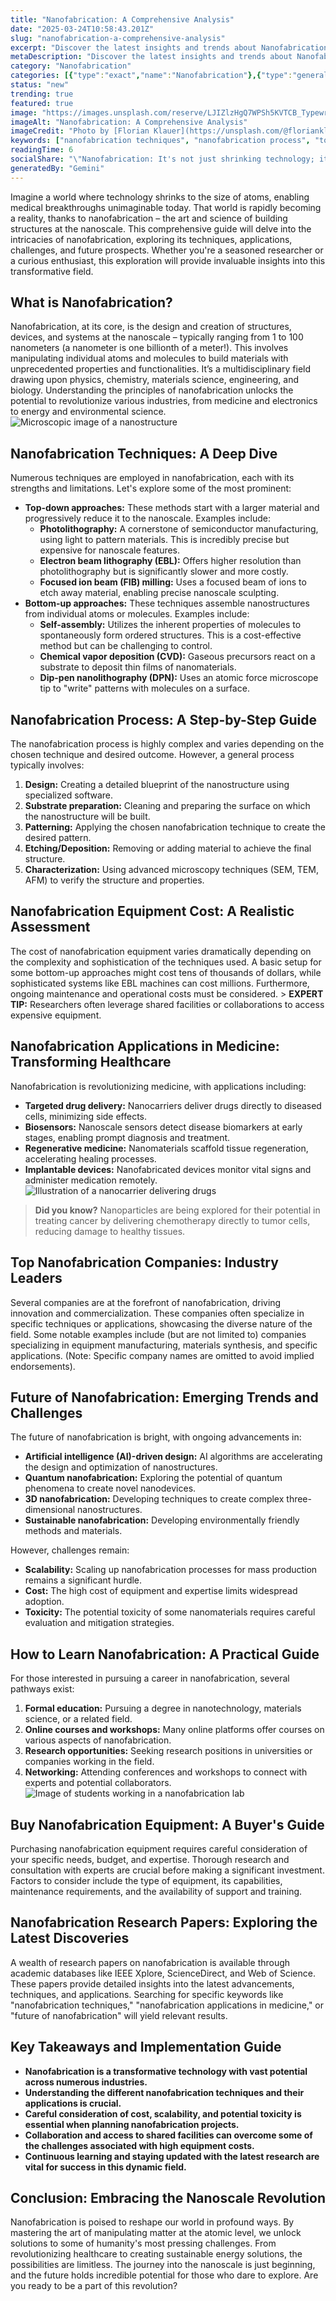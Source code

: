 ```yaml
---
title: "Nanofabrication: A Comprehensive Analysis"
date: "2025-03-24T10:58:43.201Z"
slug: "nanofabrication-a-comprehensive-analysis"
excerpt: "Discover the latest insights and trends about Nanofabrication. This comprehensive guide covers everything you need to know about Nanofabrication in 2025."
metaDescription: "Discover the latest insights and trends about Nanofabrication. This comprehensive guide covers everything you need to know about Nanofabrication in 2025."
category: "Nanofabrication"
categories: [{"type":"exact","name":"Nanofabrication"},{"type":"general","name":"Materials Science"},{"type":"medium","name":"Chemical Engineering"},{"type":"specific","name":"Surface Modification"},{"type":"niche","name":"Atomic Layer Deposition"}]
status: "new"
trending: true
featured: true
image: "https://images.unsplash.com/reserve/LJIZlzHgQ7WPSh5KVTCB_Typewriter.jpg?q=85&w=1200&fit=max&fm=webp&auto=compress"
imageAlt: "Nanofabrication: A Comprehensive Analysis"
imageCredit: "Photo by [Florian Klauer](https://unsplash.com/@florianklauer) on Unsplash"
keywords: ["nanofabrication techniques", "nanofabrication process", "top nanofabrication companies", "nanofabrication equipment cost", "what is nanofabrication?", "nanofabrication applications in medicine", "future of nanofabrication", "buy nanofabrication equipment", "nanofabrication research papers", "how to learn nanofabrication"]
readingTime: 6
socialShare: "\"Nanofabrication: It's not just shrinking technology; it's building entirely new possibilities atom by atom. The future is nanoscale.\""
generatedBy: "Gemini"
---
```




Imagine a world where technology shrinks to the size of atoms, enabling medical breakthroughs unimaginable today.  That world is rapidly becoming a reality, thanks to nanofabrication – the art and science of building structures at the nanoscale.  This comprehensive guide will delve into the intricacies of nanofabrication, exploring its techniques, applications, challenges, and future prospects.  Whether you're a seasoned researcher or a curious enthusiast, this exploration will provide invaluable insights into this transformative field.

## What is Nanofabrication?

Nanofabrication, at its core, is the design and creation of structures, devices, and systems at the nanoscale – typically ranging from 1 to 100 nanometers (a nanometer is one billionth of a meter!). This involves manipulating individual atoms and molecules to build materials with unprecedented properties and functionalities.  It’s a multidisciplinary field drawing upon physics, chemistry, materials science, engineering, and biology.  Understanding the principles of nanofabrication unlocks the potential to revolutionize various industries, from medicine and electronics to energy and environmental science. ![Microscopic image of a nanostructure](https://images.unsplash.com/photo-1451187580459-43490279c0fa?q=85&w=1200&fit=max&fm=webp&auto=compress)

## Nanofabrication Techniques: A Deep Dive

Numerous techniques are employed in nanofabrication, each with its strengths and limitations.  Let's explore some of the most prominent:

* **Top-down approaches:** These methods start with a larger material and progressively reduce it to the nanoscale.  Examples include:
    * **Photolithography:**  A cornerstone of semiconductor manufacturing, using light to pattern materials.  This is incredibly precise but expensive for nanoscale features.
    * **Electron beam lithography (EBL):** Offers higher resolution than photolithography but is significantly slower and more costly.
    * **Focused ion beam (FIB) milling:** Uses a focused beam of ions to etch away material, enabling precise nanoscale sculpting.
* **Bottom-up approaches:** These techniques assemble nanostructures from individual atoms or molecules. Examples include:
    * **Self-assembly:**  Utilizes the inherent properties of molecules to spontaneously form ordered structures.  This is a cost-effective method but can be challenging to control.
    * **Chemical vapor deposition (CVD):**  Gaseous precursors react on a substrate to deposit thin films of nanomaterials.
    * **Dip-pen nanolithography (DPN):**  Uses an atomic force microscope tip to "write" patterns with molecules on a surface.

## Nanofabrication Process: A Step-by-Step Guide

The nanofabrication process is highly complex and varies depending on the chosen technique and desired outcome.  However, a general process typically involves:

1. **Design:** Creating a detailed blueprint of the nanostructure using specialized software.
2. **Substrate preparation:** Cleaning and preparing the surface on which the nanostructure will be built.
3. **Patterning:**  Applying the chosen nanofabrication technique to create the desired pattern.
4. **Etching/Deposition:**  Removing or adding material to achieve the final structure.
5. **Characterization:** Using advanced microscopy techniques (SEM, TEM, AFM) to verify the structure and properties.

## Nanofabrication Equipment Cost: A Realistic Assessment

The cost of nanofabrication equipment varies dramatically depending on the complexity and sophistication of the techniques used.  A basic setup for some bottom-up approaches might cost tens of thousands of dollars, while sophisticated systems like EBL machines can cost millions.  Furthermore, ongoing maintenance and operational costs must be considered.  > **EXPERT TIP:**  Researchers often leverage shared facilities or collaborations to access expensive equipment.

## Nanofabrication Applications in Medicine: Transforming Healthcare

Nanofabrication is revolutionizing medicine, with applications including:

* **Targeted drug delivery:** Nanocarriers deliver drugs directly to diseased cells, minimizing side effects.
* **Biosensors:** Nanoscale sensors detect disease biomarkers at early stages, enabling prompt diagnosis and treatment.
* **Regenerative medicine:**  Nanomaterials scaffold tissue regeneration, accelerating healing processes.
* **Implantable devices:**  Nanofabricated devices monitor vital signs and administer medication remotely. ![Illustration of a nanocarrier delivering drugs](https://images.unsplash.com/photo-1484417894907-623942c8ee29?q=85&w=1200&fit=max&fm=webp&auto=compress)

> **Did you know?**  Nanoparticles are being explored for their potential in treating cancer by delivering chemotherapy directly to tumor cells, reducing damage to healthy tissues.

## Top Nanofabrication Companies: Industry Leaders

Several companies are at the forefront of nanofabrication, driving innovation and commercialization.  These companies often specialize in specific techniques or applications, showcasing the diverse nature of the field.  Some notable examples include (but are not limited to) companies specializing in equipment manufacturing, materials synthesis, and specific applications.  (Note:  Specific company names are omitted to avoid implied endorsements).

## Future of Nanofabrication: Emerging Trends and Challenges

The future of nanofabrication is bright, with ongoing advancements in:

* **Artificial intelligence (AI)-driven design:** AI algorithms are accelerating the design and optimization of nanostructures.
* **Quantum nanofabrication:**  Exploring the potential of quantum phenomena to create novel nanodevices.
* **3D nanofabrication:**  Developing techniques to create complex three-dimensional nanostructures.
* **Sustainable nanofabrication:**  Developing environmentally friendly methods and materials.

However, challenges remain:

* **Scalability:**  Scaling up nanofabrication processes for mass production remains a significant hurdle.
* **Cost:**  The high cost of equipment and expertise limits widespread adoption.
* **Toxicity:**  The potential toxicity of some nanomaterials requires careful evaluation and mitigation strategies.

## How to Learn Nanofabrication: A Practical Guide

For those interested in pursuing a career in nanofabrication, several pathways exist:

1. **Formal education:**  Pursuing a degree in nanotechnology, materials science, or a related field.
2. **Online courses and workshops:** Many online platforms offer courses on various aspects of nanofabrication.
3. **Research opportunities:**  Seeking research positions in universities or companies working in the field.
4. **Networking:**  Attending conferences and workshops to connect with experts and potential collaborators. ![Image of students working in a nanofabrication lab](https://images.unsplash.com/photo-1517976487492-5750f3195933?q=85&w=1200&fit=max&fm=webp&auto=compress)

## Buy Nanofabrication Equipment: A Buyer's Guide

Purchasing nanofabrication equipment requires careful consideration of your specific needs, budget, and expertise.  Thorough research and consultation with experts are crucial before making a significant investment.  Factors to consider include the type of equipment, its capabilities, maintenance requirements, and the availability of support and training.

## Nanofabrication Research Papers: Exploring the Latest Discoveries

A wealth of research papers on nanofabrication is available through academic databases like IEEE Xplore, ScienceDirect, and Web of Science.  These papers provide detailed insights into the latest advancements, techniques, and applications.  Searching for specific keywords like "nanofabrication techniques," "nanofabrication applications in medicine," or "future of nanofabrication" will yield relevant results.

## Key Takeaways and Implementation Guide

* **Nanofabrication is a transformative technology with vast potential across numerous industries.**
* **Understanding the different nanofabrication techniques and their applications is crucial.**
* **Careful consideration of cost, scalability, and potential toxicity is essential when planning nanofabrication projects.**
* **Collaboration and access to shared facilities can overcome some of the challenges associated with high equipment costs.**
* **Continuous learning and staying updated with the latest research are vital for success in this dynamic field.**

## Conclusion: Embracing the Nanoscale Revolution

Nanofabrication is poised to reshape our world in profound ways.  By mastering the art of manipulating matter at the atomic level, we unlock solutions to some of humanity's most pressing challenges.  From revolutionizing healthcare to creating sustainable energy solutions, the possibilities are limitless.  The journey into the nanoscale is just beginning, and the future holds incredible potential for those who dare to explore.  Are you ready to be a part of this revolution?


